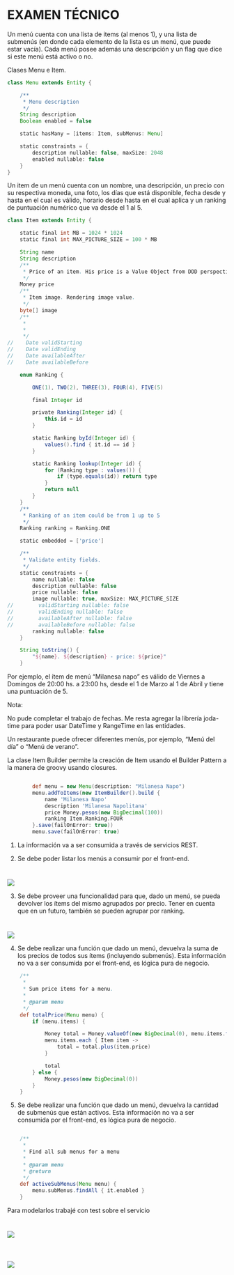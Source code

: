 # EXAMEN TÉCNICO 

Un menú cuenta con una lista de items (al menos 1), y una lista de submenús (en donde cada elemento de la lista es un menú, que puede estar vacía). Cada menú posee además una descripción y un flag que dice si este menú está activo o no.

Clases Menu e Item.

```groovy
class Menu extends Entity {

    /**
     * Menu description
     */
    String description
    Boolean enabled = false

    static hasMany = [items: Item, subMenus: Menu]

    static constraints = {
        description nullable: false, maxSize: 2048
        enabled nullable: false
    }
}

```

Un item de un menú cuenta con un nombre, una descripción, un precio con su respectiva moneda, una foto, los días que está disponible, fecha desde y hasta en el cual es válido, horario desde hasta en el cual aplica y un ranking de puntuación numérico que va desde el 1 al 5.

```groovy
class Item extends Entity {

    static final int MB = 1024 * 1024
    static final int MAX_PICTURE_SIZE = 100 * MB

    String name
    String description
    /**
     * Price of an item. His price is a Value Object from DDD perspective.
     */
    Money price
    /**
     * Item image. Rendering image value.
     */
    byte[] image
    /**
     *
     *
     */
//    Date validStarting
//    Date validEnding
//    Date availableAfter
//    Date availableBefore

    enum Ranking {

        ONE(1), TWO(2), THREE(3), FOUR(4), FIVE(5)

        final Integer id

        private Ranking(Integer id) {
            this.id = id
        }

        static Ranking byId(Integer id) {
            values().find { it.id == id }
        }

        static Ranking lookup(Integer id) {
            for (Ranking type : values()) {
                if (type.equals(id)) return type
            }
            return null
        }
    }
    /**
     * Ranking of an item could be from 1 up to 5
     */
    Ranking ranking = Ranking.ONE

    static embedded = ['price']

    /**
     * Validate entity fields.
     */
    static constraints = {
        name nullable: false
        description nullable: false
        price nullable: false
        image nullable: true, maxSize: MAX_PICTURE_SIZE
//        validStarting nullable: false
//        validEnding nullable: false
//        availableAfter nullable: false
//        availableBefore nullable: false
        ranking nullable: false
    }

    String toString() {
        "${name}. ${description} - price: ${price}"
    }

```


Por ejemplo, el ítem de menú “Milanesa napo” es válido de Viernes a Domingos de 20:00 hs. a 23:00 hs, desde el 1 de Marzo al 1 de Abril y tiene una puntuación de 5.

Nota:

No pude completar el trabajo de fechas. Me resta agregar la librería joda-time para poder usar DateTime y RangeTime en las entidades.

Un restaurante puede ofrecer diferentes menús, por ejemplo, “Menú del día” o “Menú de verano”.

La clase Item Builder permite la creación de Item usando el Builder Pattern a la manera de groovy usando closures.

```groovy

        def menu = new Menu(description: "Milanesa Napo")
        menu.addToItems(new ItemBuilder().build {
            name 'Milanesa Napo'
            description 'Milanesa Napolitana'
            price Money.pesos(new BigDecimal(100))
            ranking Item.Ranking.FOUR
        }.save(failOnError: true))
        menu.save(failOnError: true)

```

1. La información va a ser consumida a través de servicios REST.

2. Se debe poder listar los menús a consumir por el front-end.

# 
![](https://github.com/fulgura/menu/blob/master/Screen%20Shot%202016-10-03%20at%2012.29.46%20AM.png)


3. Se debe proveer una funcionalidad para que, dado un menú, se pueda devolver los ítems del mismo agrupados por precio. Tener en cuenta que en un futuro, también se pueden agrupar por ranking.


# 
![](https://github.com/fulgura/menu/blob/master/Screen%20Shot%202016-10-03%20at%2012.31.04%20AM.png)


4. Se debe realizar una función que dado un menú, devuelva la suma de los precios de todos sus ítems (incluyendo submenús). Esta información no va a ser consumida por el front-end, es lógica pura de negocio.

```groovy
    /**
     *
     * Sum price items for a menu.
     *
     * @param menu
     */
    def totalPrice(Menu menu) {
        if (menu.items) {

            Money total = Money.valueOf(new BigDecimal(0), menu.items.first().price.currency)
            menu.items.each { Item item ->
                total = total.plus(item.price)
            }

            total
        } else {
            Money.pesos(new BigDecimal(0))
        }
    }

```

5. Se debe realizar una función que dado un menú, devuelva la cantidad de submenús que están activos. Esta información no va a ser consumida por el front-end, es lógica pura de negocio.

```groovy

    /**
     *
     * Find all sub menus for a menu
     *
     * @param menu
     * @return
     */
    def activeSubMenus(Menu menu) {
        menu.subMenus.findAll { it.enabled }
    }


```

Para modelarlos trabajé con test sobre el servicio

# 
![](https://github.com/fulgura/menu/blob/master/image.png)






```groovy


```


# 
![](https://github.com/fulgura/menu/blob/master/Screen%20Shot%202016-10-03%20at%2012.30.19%20AM.png)



